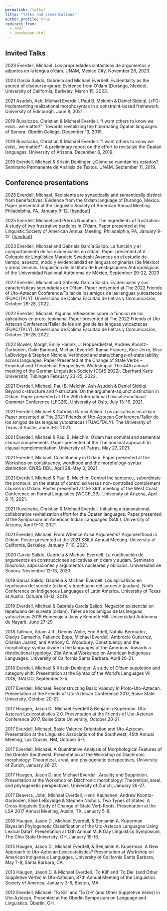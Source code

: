 ```yaml
---
permalink: /talks/
title: "Talks and presentations"
author_profile: true
redirect_from: 
  - /md/
  - /markdown.html
---
```


## Invited Talks
2023 Everdell, Michael. Los propriedades sintácticos de argumentos y adjuntos en la lengua o'dam. UNAM, Mexico City. November 26, 2023.

2023	Garcia Salido, Gabriela and Michael Everdell. Evidentiality as the source of discourse-genre: Evidence from O'dam (Durango, Mexico). University of California, Berkeley. March 15, 2023.

2021	Asudeh, Ash, Michael Everdell, Paul B. Melchin & Daniel Siddiqi. LrFG: Implementing realizational morphosyntax in a constraint-based framework. University of Edinburgh. June 8, 2021.

2019	Ruvalcaba, Christian & Michael Everdell. “I want others to know we exist...we matter!": Towards revitalizing the hibernating Ópatan languages of Sonora. Oberlin College. December 13, 2019.

2019	Ruvalcaba, Christian & Michael Everdell. "I want others to know we exist...we matter!": A preliminary report on the effort to revitalize the Ópatan languages. University of Arizona. December 8, 2019.

2019	Everdell, Michael & Kristin Denlinger. ¿Cómo se cuentan los estados? Seminario Permanente de Análisis de Textos. UNAM. September 11, 2019.


## Conference presentations
2025 Everdell, Michael. Recipients are synactically and semantically distinct from
benefactives: Evidence from the O’dam language of Durango, Mexico. Paper presented at the Linguistic Society of American Annual Meeting. Philadelphia, PA, January 9-12. [[handout](files/Everdell_LSA2025.pdf)]

2025 Everdell, Michael and Prerna Nadathur. The ingredients of frustration: A study of two frustrative particles in O'dam. Paper presented at the Linguistic Society of American Annual Meeting. Philadelphia, PA, January 9-12. [[handout](files/Everdell_Nadathur_LSA2025.pdf)]

2023	Everdell, Michael and Gabriela García Salido. La función y el comportamiento de los evidenciales en o’dam. Paper presented at V Coloquio de Lingüística Maruicio Swadesh: Avances en el estudio de tiempo, aspecto, modo y evidencialidad en lenguas originarias (de México) y áreas vecinas. Lingüística del Instituto de Investigaciones Antropológicas of the Universidad Nacional Autónoma de México, September 20-22, 2023

2022	Everdell, Michael and Gabriela García Salido. Evidenciales y sus características secundarias en O’dam. Paper presented at The 2022 Friends of Uto-Aztecan Conference/Taller de los amigos de las lenguas yutoaztecas (FUAC/TALY). Universidad de Colima Facultad de Letras y Comunicación, October 26-28, 2022.

2022	Everdell, Michael. Algunas reflexiones sobre la función de los aplicativos en proto-tepimana. Paper presented at The 2022 Friends of Uto-Aztecan Conference/Taller de los amigos de las lenguas yutoaztecas (FUAC/TALY). Universidad de Colima Facultad de Letras y Comunicación, October 26-28, 2022.

2022	Bowler, Margit, Emily Hanink, J. Hopperdietzel, Andrew Koontz-Garboden, Colin Bannard, Michael Everdell, Itamar Francez, Kyle Jerro, Elise LeBovidge & Stephen Nichols. Verbhood and state/change-of-state lability across languages. Paper Presented at the Change of State Verbs – Empirical and Theoretical Perspectives Workshop at The 44th annual meeting of the German Linguistics Society (DGfS 2022). Eberhard Karls Universität, Tübingen February 23-25, 2022.  

2021	Everdell, Michael, Paul B. Melchin, Ash Asudeh & Daniel Siddiqi. Beyond c-structure and f-structure: On the argument-adjunct distinction in O’dam. Paper presented at The 26th International Lexical-Functional Grammar Conference (LFG26). University of Oslo, July 13-16, 2021.

2021	Everdell, Michael & Gabriela García Salido. Los aplicativos en o’dam. Paper presented at The 2021 Friends of Uto-Aztecan Conference/Taller de los amigos de las lenguas yutoaztecas (FUAC/TALY). The University of Texas at Austin, June 3-5, 2021.

2021	Everdell, Michael & Paul B. Melchin. O’dam has nominal and sentential clausal complements. Paper presented at the The nominal approach to clausal complementation. University of Patras, May 27, 2021.

2021	Everdell, Michael. Constituency in O’dam. Paper presented at the Workshop on constituency, wordhood and the morphology-syntax distinction. CNRS-DDL, April 28-May 3, 2021.

2021	Everdell, Michael & Paul B. Melchin. Control the sentence, subordinate the pronoun: on the status of controlled versus non-controlled complement clauses in O’dam. Poster presented at the 39th meeting of the West Coast Conference on Formal Linguistics (WCCFL39). University of Arizona, April 8-11, 2021.

2021	Ruvalcaba, Christian & Michael Everdell. Initiating a transnational, collaborative revitalization effort for the Ópatan languages. Paper presented at the Symposium on American Indian Languages (SAIL). University of Arizona, April 9-10, 2021.

2021	Everdell, Michael. From Whence Arise Arguments? Argumenthood in O’dam. Poster presented at the 2021 SSILA Annual Meeting. University of California, Berkeley. January 7-10, 2021.

2020	García Salido, Gabriela & Michael Everdell. La codificación de argumentos en construcciones aplicativas en o’dam y audam. Seminario Diacronía, adposiciones y argumentos nucleares y oblicuos. Universidad de Sonora. Noviembre 12-13, 2020.

2019	García Salido, Gabriela & Michael Everdell. Los aplicativos en tepehuano del sureste (o’dam) y tepehuano del suroeste (audam). Ninth Conference on Indigenous Languages of Latin America. University of Texas at Austin. Octubre 10-12, 2019.

2019	Everdell, Michael & Gabriela García Salido. Negación existencial en tepehuano del sureste (o’dam). Taller de los amigos de las lenguas yutoaztecas 2019 Homenaje a Jany y Kenneth Hill. Universidad Autónoma de Nayarit. June 27-29 

2018	Tallman, Adam J.R., Dennis Wylie, Eric Adell, Natalia Bermudez, Gladys Camacho, Patience Epps, Michael Everdell, Ambrocio Gutierrez, Cristian Juarez, and Anthony C. Woodbury. Constituency and the morphology-syntax divide in the languages of the Americas: towards a distributional typology. 21st Annual Workshop on American Indigenous Languages. University of California Santa Barbara. April 20-21.

2018	Everdell, Michael & Kristin Denlinger. A study of O’dam suppletion and category shift. Presentation at the Syntax of the World’s Languages VII 2018, INALCO, September 3-5.

2017	Everdell, Michael. Reconstructing Basic Valency in Proto-Uto-Aztecan. Presentation at the Friends of Uto-Aztecan Conference 2017, Boise State University, October 20-21.

2017	Haugen, Jason D., Michael Everdell & Benjamin Kuperman. Uto-Aztecan Lexicostatistics 2.0. Presentation at the Friends of Uto-Aztecan Conference 2017, Boise State University, October 20-21.

2017	Everdell, Michael. Basic Valence Orientation and Uto-Aztecan. Presentation at the Linguistic Association of the Southwest, 46th Annual Meeting, Las Cruses, NM, October 5-7.

2017	Everdell, Michael. A Quantitative Analysis of Morphological Features of the Greater Southwest. Presentation at the Workshop on Diachronic morphology: Theoretical, areal, and phylogenetic perspectives, University of Zurich, January 26-27. 

2017	Haugen, Jason D. and Michael Everdell. Areality and Suppletion. Presentation at the Workshop on Diachronic morphology: Theoretical, areal, and phylogenetic perspectives, University of Zurich, January 26-27.

2017	Beavers, John, Michael Everdell, Henri Kauhanen, Andrew Koontz-Garboden, Elise LeBovidge & Stephen Nichols. Two Types of States: A Cross-linguistic Study of Change of State Verb Roots. Presentation at the LSA 2017 Annual Meeting, Austin, TX, January 5-8.

2016	Haugen, Jason D., Michael Everdell, & Benjamin A. Kuperman. Bayesian Phylogenetic Classification of the Uto-Aztecan Languages Using Lexical Data?. Presentation at 13th Annual MLK Day Linguistics Symposium, The Ohio State University, OH, January 15-16.

2015	Haugen, Jason D., Michael Everdell, & Benjamin A. Kuperman. A New Approach to Uto-Aztecan Lexicostatistics? Presentation at Workshop on American Indigenous Languages, University of California Santa Barbara, May 7-8, Santa Barbara, CA.

2013	Haugen, Jason D. & Michael Everdell. ‘To Kill’ and ‘To Die’ (and Other Suppletive Verbs) in Uto-Aztecan, 87th Annual Meeting of the Linguistics Society of America, January 3-6, Boston, MA.

2012	Everdell, Michael. ‘To Kill’ and ‘To Die’ (and Other Suppletive Verbs) in Uto-Aztecan, Presented at the Oberlin Symposium on Language and Linguistics. Oberlin, OH.

